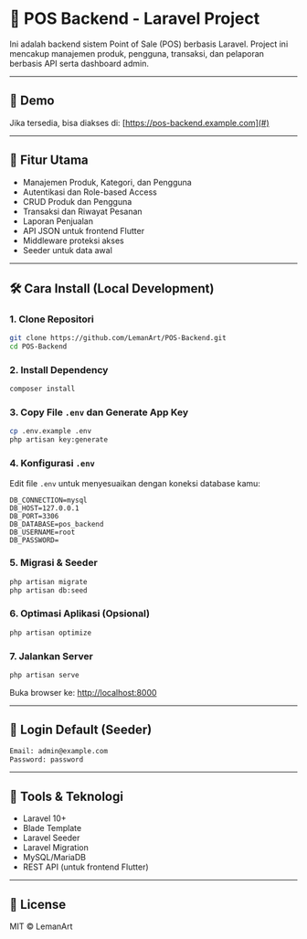 # 🧾 POS Backend - Laravel Project

Ini adalah backend sistem Point of Sale (POS) berbasis Laravel. Project ini mencakup manajemen produk, pengguna, transaksi, dan pelaporan berbasis API serta dashboard admin.

---

## 🔗 Demo
Jika tersedia, bisa diakses di: [https://pos-backend.example.com](#)  

---

## 🚀 Fitur Utama
- Manajemen Produk, Kategori, dan Pengguna
- Autentikasi dan Role-based Access
- CRUD Produk dan Pengguna
- Transaksi dan Riwayat Pesanan
- Laporan Penjualan
- API JSON untuk frontend Flutter
- Middleware proteksi akses
- Seeder untuk data awal

---

## 🛠️ Cara Install (Local Development)

### 1. Clone Repositori
```bash
git clone https://github.com/LemanArt/POS-Backend.git
cd POS-Backend
```

### 2. Install Dependency
```bash
composer install
```

### 3. Copy File `.env` dan Generate App Key
```bash
cp .env.example .env
php artisan key:generate
```

### 4. Konfigurasi `.env`
Edit file `.env` untuk menyesuaikan dengan koneksi database kamu:

```dotenv
DB_CONNECTION=mysql
DB_HOST=127.0.0.1
DB_PORT=3306
DB_DATABASE=pos_backend
DB_USERNAME=root
DB_PASSWORD=
```

### 5. Migrasi & Seeder
```bash
php artisan migrate
php artisan db:seed
```

### 6. Optimasi Aplikasi (Opsional)
```bash
php artisan optimize
```

### 7. Jalankan Server
```bash
php artisan serve
```
Buka browser ke: [http://localhost:8000](http://localhost:8000)

---

## 🔑 Login Default (Seeder)
```txt
Email: admin@example.com
Password: password
```

---

## 🧰 Tools & Teknologi
- Laravel 10+
- Blade Template
- Laravel Seeder
- Laravel Migration
- MySQL/MariaDB
- REST API (untuk frontend Flutter)

---

## 📄 License
MIT © LemanArt
